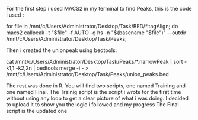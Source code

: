 For the first step i used MACS2 in my terminal to find Peaks, this is the code i used :

for file in /mnt/c/Users/Administrator/Desktop/Task/BED/*.tagAlign; do 
    macs2 callpeak -t "$file" -f AUTO -g hs -n "$(basename "$file")" --outdir /mnt/c/Users/Administrator/Desktop/Task/Peaks; 

Then i created the unionpeak using bedtools:

cat /mnt/c/Users/Administrator/Desktop/Task/Peaks/*.narrowPeak | sort -k1,1 -k2,2n | bedtools merge -i - > /mnt/c/Users/Administrator/Desktop/Task/Peaks/union_peaks.bed

The rest was done in R. You will find two scripts, one named Training and one named Final.
The Trainig script is the script i wrote for the first time without using any loop to get a clear picture of what i was doing.
I decided to upload it to show you the logic i followed and my progress
The Final script is the updated one
